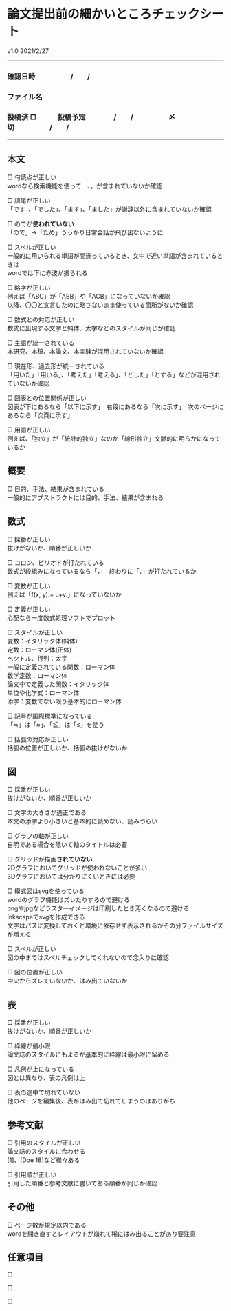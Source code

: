 # 論文提出前の細かいところチェックシート

v1.0 2021/2/27

------

### 確認日時　　　　　/　　/                  
### ファイル名  
### 投稿済 □　　　投稿予定　　　　/　　/　　　　　〆切　　　　　/　　/

------

## 本文

□ 句読点が正しい  
wordなら検索機能を使って　、。が含まれていないか確認

□ 語尾が正しい  
「です」、「でした」、「ます」、「ました」が謝辞以外に含まれていないか確認

□ のでが**使われていない**  
「ので」→「ため」うっかり日常会話が飛び出ないように

□ スペルが正しい  
一般的に用いられる単語が間違っているとき、文中で近い単語が含まれているときは  
wordでは下に赤波が振られる

□ 略字が正しい  
例えば「ABC」が「ABB」や「ACB」になっていないか確認  
以降、〇〇と宣言したのに略さないまま使っている箇所がないか確認

□ 数式との対応が正しい  
数式に出現する文字と斜体、太字などのスタイルが同じが確認

□ 主語が統一されている  
本研究、本稿、本論文、本実験が混用されていないか確認

□ 現在形、過去形が統一されている  
「用いた」「用いる」、「考えた」「考える」、「とした」「とする」などが混用されていないか確認

□ 図表との位置関係が正しい  
図表が下にあるなら「以下に示す」　右段にあるなら「次に示す」　次のページにあるなら「次頁に示す」

□ 用語が正しい  
例えば、「独立」が「統計的独立」なのか「線形独立」文脈的に明らかになっているか

## 概要
□ 目的、手法、結果が含まれている  
一般的にアブストラクトには目的、手法、結果が含まれる

## 数式

□ 採番が正しい  
抜けがないか、順番が正しいか

□ コロン、ピリオドが打たれている  
数式が段組みになっているなら「，」　終わりに「．」が打たれているか

□ 変数が正しい  
例えば「f(x, y):= u+v.」になっていないか

□ 定義が正しい  
心配なら一度数式処理ソフトでプロット

□ スタイルが正しい  
変数：イタリック体(斜体)  
定数：ローマン体(正体)  
ベクトル、行列：太字  
一般に定義されている関数：ローマン体  
数学定数：ローマン体  
論文中で定義した関数：イタリック体  
単位や化学式：ローマン体  
添字：変数でない限り基本的にローマン体

□ 記号が国際標準になっている  
「≒」は「≈」、「≦」は「≤」を使う

□ 括弧の対応が正しい  
括弧の位置が正しいか、括弧の抜けがないか

## 図

□ 採番が正しい  
抜けがないか、順番が正しいか

□ 文字の大きさが適正である  
本文の添字より小さいと基本的に読めない、読みづらい

□ グラフの軸が正しい  
自明である場合を除いて軸のタイトルは必要

□ グリッドが描画**されていない**  
2Dグラフにおいてグリッドが使われないことが多い  
3Dグラフにおいては分かりにくいときには必要

□ 模式図はsvgを使っている  
wordのグラフ機能はズレたりするので避ける  
pngやjpgなどラスターイメージは印刷したとき汚くなるので避ける  
Inkscapeでsvgを作成できる  
文字はパスに変換しておくと環境に依存せず表示されるがその分ファイルサイズが増える

□ スペルが正しい  
図の中まではスペルチェックしてくれないので念入りに確認

□ 図の位置が正しい  
中央からズレていないか、はみ出ていないか

## 表

□ 採番が正しい  
抜けがないか、順番が正しいか

□ 枠線が最小限  
論文誌のスタイルにもよるが基本的に枠線は最小限に留める

□ 凡例が上になっている  
図とは異なり、表の凡例は上

□ 表の途中で切れていない  
他のページを編集後、表がはみ出て切れてしまうのはありがち

## 参考文献

□ 引用のスタイルが正しい  
論文誌のスタイルに合わせる  
[1]、[Doe 18]など様々ある

□ 引用順が正しい  
引用した順番と参考文献に書いてある順番が同じか確認

## その他

□ ページ数が規定以内である  
wordを開き直すとレイアウトが崩れて稀にはみ出ることがあり要注意

## 任意項目

□ 


□ 


□ 